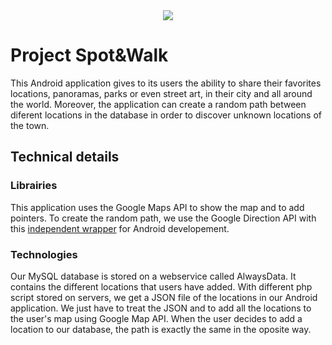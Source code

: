 <div style="text-align:center"><img src="../../tree/master/img/logo_appli.png"></div>
  



# Project Spot&Walk

This Android application gives to its users the ability to share their favorites locations, panoramas, parks or even street art, in their city and all around the world. Moreover, the application can create a random path between diferent locations in the database in order to discover unknown locations of the town.

## Technical details

### Librairies

This application uses the Google Maps API to show the map and to add pointers. To create the random path, we use the Google Direction API with this [independent wrapper](https://github.com/akexorcist/Android-GoogleDirectionLibrary) for Android developement.

### Technologies

Our MySQL database is stored on a webservice called AlwaysData. It contains the different locations that users have added. With different php script stored on servers, we get a JSON file of the locations in our Android application. We just have to treat the JSON and to add all the locations to the user's map using Google Map API. When the user decides to add a location to our database, the path is exactly the same in the oposite way.

